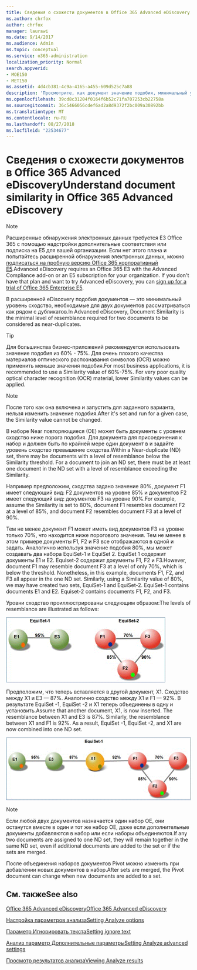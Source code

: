 ```yaml
---
title: Сведения о схожести документов в Office 365 Advanced eDiscovery
ms.author: chrfox
author: chrfox
manager: laurawi
ms.date: 9/14/2017
ms.audience: Admin
ms.topic: conceptual
ms.service: o365-administration
localization_priority: Normal
search.appverid:
- MOE150
- MET150
ms.assetid: 4d4cb381-4c9a-4165-a455-609d525c7a88
description: 'Просмотрите, как документ значение подобия, минимальный уровень сходство для двух файлов следует учитывать рядом с дубликаты работает в Office 365 расширенного обнаружения электронных данных. '
ms.openlocfilehash: 39cd8c31204f0164f6b52c71fa707253cb22758a
ms.sourcegitcommit: 36c5466056cdef6ad2a8d9372f2bc009a30892bb
ms.translationtype: MT
ms.contentlocale: ru-RU
ms.lasthandoff: 08/27/2018
ms.locfileid: "22534677"
---
```

# <a name="understand-document-similarity-in-office-365-advanced-ediscovery"></a><span data-ttu-id="ed25c-103">Сведения о схожести документов в Office 365 Advanced eDiscovery</span><span class="sxs-lookup"><span data-stu-id="ed25c-103">Understand document similarity in Office 365 Advanced eDiscovery</span></span>

> [!NOTE]
> <span data-ttu-id="ed25c-p101">Расширенные обнаружения электронных данных требуется E3 Office 365 с помощью надстройки дополнительные соответствия или подписка на E5 для вашей организации. Если нет этого плана и попытайтесь расширенной обнаружения электронных данных, можно [подписаться на пробную версию Office 365 корпоративный E5](https://go.microsoft.com/fwlink/p/?LinkID=698279).</span><span class="sxs-lookup"><span data-stu-id="ed25c-p101">Advanced eDiscovery requires an Office 365 E3 with the Advanced Compliance add-on or an E5 subscription for your organization. If you don't have that plan and want to try Advanced eDiscovery, you can [sign up for a trial of Office 365 Enterprise E5](https://go.microsoft.com/fwlink/p/?LinkID=698279).</span></span> 
  
<span data-ttu-id="ed25c-106">В расширенной eDiscovery подобия документов — это минимальный уровень сходство, необходимые для двух документов рассматриваться как рядом с дубликатов.</span><span class="sxs-lookup"><span data-stu-id="ed25c-106">In Advanced eDiscovery, Document Similarity is the minimal level of resemblance required for two documents to be considered as near-duplicates.</span></span>
  
> [!TIP]
> <span data-ttu-id="ed25c-p102">Для большинства бизнес-приложений рекомендуется использовать значение подобия из 60% - 75%. Для очень плохого качества материалов оптического распознавания символов (OCR) можно применить меньше значения подобия.</span><span class="sxs-lookup"><span data-stu-id="ed25c-p102">For most business applications, it is recommended to use a Similarity value of 60%-75%. For very poor quality optical character recognition (OCR) material, lower Similarity values can be applied.</span></span> 
  
> [!NOTE]
> <span data-ttu-id="ed25c-109">После того как она включена и запустить для заданного варианта, нельзя изменить значение подобия.</span><span class="sxs-lookup"><span data-stu-id="ed25c-109">After it's set and run for a given case, the Similarity value cannot be changed.</span></span> 
  
<span data-ttu-id="ed25c-p103">В наборе Near повторяющиеся (ОЕ) может быть документы с уровнем сходство ниже порога подобия. Для документа для присоединения к набор и должен быть по крайней мере один документ в и задайте уровень сходство превышение сходства.</span><span class="sxs-lookup"><span data-stu-id="ed25c-p103">Within a Near-duplicate (ND) set, there may be documents with a level of resemblance below the Similarity threshold. For a document to join an ND set, there must be at least one document in the ND set with a level of resemblance exceeding the Similarity.</span></span> 
  
<span data-ttu-id="ed25c-112">Например предположим, сходства задано значение 80%, документ F1 имеет следующий вид: F2 документов на уровне 85% и документов F2 имеет следующий вид: документов F3 на уровне 90%.</span><span class="sxs-lookup"><span data-stu-id="ed25c-112">For example, assume the Similarity is set to 80%, document F1 resembles document F2 at a level of 85%, and document F2 resembles document F3 at a level of 90%.</span></span> 
  
<span data-ttu-id="ed25c-p104">Тем не менее документ F1 может иметь вид документов F3 на уровне только 70%, что находится ниже порогового значения. Тем не менее в этом примере документы F1, F2 и F3 все отображаются в одной и задать. Аналогично используя значение подобия 80%, мы может создавать два набора EquiSet-1 и EquiSet 2. EquiSet 1 содержит документы E1 и E2. Equiset-2 содержит документы F1, F2 и F3.</span><span class="sxs-lookup"><span data-stu-id="ed25c-p104">However, document F1 may resemble document F3 at a level of only 70%, which is below the threshold. Nonetheless, in this example, documents F1, F2, and F3 all appear in the one ND set. Similarly, using a Similarity value of 80%, we may have created two sets, EquiSet-1 and EquiSet-2. EquiSet-1 contains documents E1 and E2. Equiset-2 contains documents F1, F2, and F3.</span></span> 
  
<span data-ttu-id="ed25c-118">Уровни сходство проиллюстрированы следующим образом:</span><span class="sxs-lookup"><span data-stu-id="ed25c-118">The levels of resemblance are illustrated as follows:</span></span>
  
![Схожесть документов](media/3907ea7d-e28a-4027-8fc3-be090dd39144.gif)
  
<span data-ttu-id="ed25c-p105">Предположим, что теперь вставляется в другой документ, X1. Сходство между X1 и E3 — 87%. Аналогично сходство между X1 и F1 — 92%. В результате EquiSet -1, EquiSet -2 и X1 теперь объединены в одну и установить.</span><span class="sxs-lookup"><span data-stu-id="ed25c-p105">Assume that another document, X1, is now inserted. The resemblance between X1 and E3 is 87%. Similarly, the resemblance between X1 and F1 is 92%. As a result, EquiSet -1, EquiSet -2, and X1 are now combined into one ND set.</span></span>
  
![Похожесть документов](media/d140d347-33d5-475a-af04-594a0f2ab13d.gif)
  
> [!NOTE]
> <span data-ttu-id="ed25c-125">Если любой двух документов назначается один набор ОЕ, они останутся вместе в один и тот же набор ОЕ, даже если дополнительные документы добавляются в набор или если наборы объединяются.</span><span class="sxs-lookup"><span data-stu-id="ed25c-125">If any two documents are assigned to one ND set, they will remain together in the same ND set, even if additional documents are added to the set or if the sets are merged.</span></span> 
  
<span data-ttu-id="ed25c-126">После объединения наборов документов Pivot можно изменить при добавлении новых документов в набор.</span><span class="sxs-lookup"><span data-stu-id="ed25c-126">After sets are merged, the Pivot document can change when new documents are added to a set.</span></span> 
  
## <a name="see-also"></a><span data-ttu-id="ed25c-127">См. также</span><span class="sxs-lookup"><span data-stu-id="ed25c-127">See also</span></span>

[<span data-ttu-id="ed25c-128">Office 365 Advanced eDiscovery</span><span class="sxs-lookup"><span data-stu-id="ed25c-128">Office 365 Advanced eDiscovery</span></span>](office-365-advanced-ediscovery.md)
  
[<span data-ttu-id="ed25c-129">Настройка параметров анализа</span><span class="sxs-lookup"><span data-stu-id="ed25c-129">Setting Analyze options</span></span>](set-analyze-options-in-advanced-ediscovery.md)
  
[<span data-ttu-id="ed25c-130">Параметр Игнорировать текста</span><span class="sxs-lookup"><span data-stu-id="ed25c-130">Setting ignore text</span></span>](set-ignore-text-in-advanced-ediscovery.md)
  
[<span data-ttu-id="ed25c-131">Анализ параметр Дополнительные параметры</span><span class="sxs-lookup"><span data-stu-id="ed25c-131">Setting Analyze advanced settings</span></span>](set-analyze-advanced-settings-in-advanced-ediscovery.md)
  
[<span data-ttu-id="ed25c-132">Просмотр результатов анализа</span><span class="sxs-lookup"><span data-stu-id="ed25c-132">Viewing Analyze results</span></span>](view-analyze-results-in-advanced-ediscovery.md)

